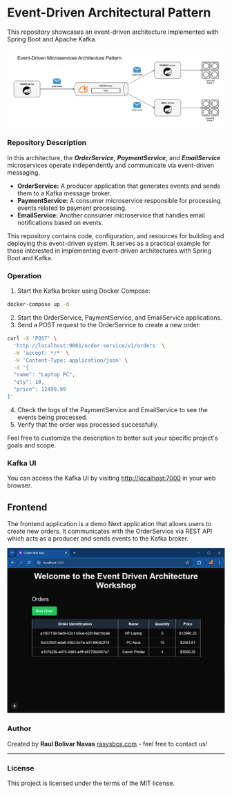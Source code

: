 # Event-Driven Architectural Pattern

This repository showcases an event-driven architecture implemented with Spring Boot and Apache Kafka.

![event-driven.png](event-driven.png)

### Repository Description

In this architecture, the ***OrderService***, ***PaymentService***, and ***EmailService*** microservices operate independently and communicate via event-driven messaging.

- **OrderService:** A producer application that generates events and sends them to a Kafka message broker.
- **PaymentService:** A consumer microservice responsible for processing events related to payment processing.
- **EmailService:** Another consumer microservice that handles email notifications based on events.

This repository contains code, configuration, and resources for building and deploying this event-driven system. It serves as a practical example for those interested in implementing event-driven architectures with Spring Boot and Kafka.

### Operation

1. Start the Kafka broker using Docker Compose:

```bash
docker-compose up -d
```

2. Start the OrderService, PaymentService, and EmailService applications.
3. Send a POST request to the OrderService to create a new order:

```bash
curl -X 'POST' \
  'http://localhost:9001/order-service/v1/orders' \
  -H 'accept: */*' \
  -H 'Content-Type: application/json' \
  -d '{
  "name": "Laptop PC",
  "qty": 10,
  "price": 12499.99
}'
```

4. Check the logs of the PaymentService and EmailService to see the events being processed.
5. Verify that the order was processed successfully.

Feel free to customize the description to better suit your specific project's goals and scope.

### Kafka UI

You can access the Kafka UI by visiting [http://localhost:7000](http://localhost:7000) in your web browser.

## Frontend

The frontend application is a demo Next application that allows users to create new orders. It communicates with the OrderService via REST API which acts as a producer and sends events to the Kafka broker.

![img.png](img.png)

### Author

Created by **Raul Bolivar Navas** [rasysbox.com](https://rasysbox) - feel free to contact us!

---
### License
This project is licensed under the terms of the MIT license.

